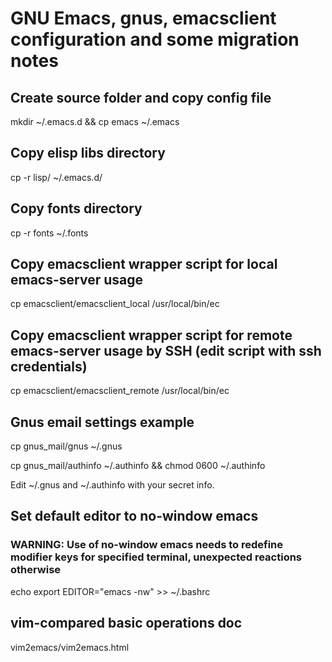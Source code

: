# GNU Emacs, gnus, emacsclient configuration and some migration notes

## Create source folder and copy config file
mkdir ~/.emacs.d && cp emacs ~/.emacs

## Copy elisp libs directory
cp -r lisp/ ~/.emacs.d/

## Copy fonts directory
cp -r fonts ~/.fonts

## Copy emacsclient wrapper script for local emacs-server usage
cp emacsclient/emacsclient_local /usr/local/bin/ec

## Copy emacsclient wrapper script for remote emacs-server usage by SSH (edit script with ssh credentials)
cp emacsclient/emacsclient_remote /usr/local/bin/ec

## Gnus email settings example
cp gnus_mail/gnus ~/.gnus

cp gnus_mail/authinfo ~/.authinfo && chmod 0600 ~/.authinfo

Edit ~/.gnus and ~/.authinfo with your secret info.

## Set default editor to no-window emacs

### WARNING: Use of no-window emacs needs to redefine modifier keys for specified terminal, unexpected reactions otherwise

echo export EDITOR=\"emacs -nw\" >> ~/.bashrc

## vim-compared basic operations doc
vim2emacs/vim2emacs.html
